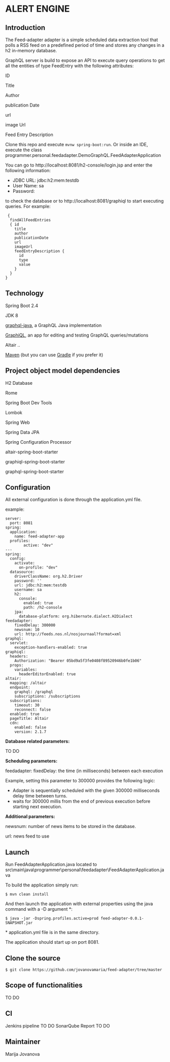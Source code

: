 # ALERT ENGINE



## Introduction

The Feed-adapter adapter is a simple scheduled data extraction tool that polls a RSS feed on a predefined period of time and stores any changes in a h2 in-memory database.

GraphQL server is build to expose an API to execute query operations to get all the entities of type FeedEntry with the following attributes:

ID

Title

Author

publication Date

url

image Url

Feed Entry Description

Clone this repo and execute `mvnw spring-boot:run`. Or inside an IDE, execute the class programmer.personal.feedadapter.DemoGraphQL.FeedAdapterApplication

You can go to http://localhost:8081/h2-console/login.jsp and enter the following information:

- JDBC URL: jdbc:h2:mem:testdb
- User Name: sa
- Password: 

to check the database or to http://localhost:8081/graphiql to start executing queries. For example:

```
 {
  findAllFeedEntries 
  { id 
    title 
    author 
    publicationDate 
    url 
    imageUrl 
    feedEntryDescription {
      id
      type
      value      
    } 
  }
}
```



## Technology

Spring Boot 2.4

JDK 8

[graphql-java](https://github.com/graphql-java/graphql-java), a GraphQL Java implementation

[GraphiQL](https://github.com/skevy/graphiql-app), an app for editing and testing GraphQL queries/mutations

Altair ..

[Maven](https://maven.apache.org/) (but you can use [Gradle](https://gradle.org/) if you prefer it)



## Project object model dependencies

H2 Database

Rome

Spring Boot Dev Tools

Lombok

Spring Web

Spring Data JPA

Spring Configuration Processor

altair-spring-boot-starter

graphiql-spring-boot-starter

graphql-spring-boot-starter



## Configuration

All external configuration is done through the application.yml file. 

example: 

```
server:
  port: 8081
spring:
  application:
    name: feed-adapter-app
  profiles:
        active: "dev"
---
spring:
  config:
    activate:
      on-profile: "dev"
  datasource:
    driverClassName: org.h2.Driver
    password: ''
    url: jdbc:h2:mem:testdb
    username: sa
    h2:
      console:
        enabled: true
        path: /h2-console
    jpa:
      database-platform: org.hibernate.dialect.H2Dialect
feedadapter:
    fixedDelay: 300000
    newsnum: 10
    url: http://feeds.nos.nl/nosjournaal?format=xml
graphql:
  servlet:
    exception-handlers-enabled: true
graphiql:
  headers:
    Authorization: "Bearer 05bd9a5f3fe0408f89520946b0fe1b06"
  props:
    variables:
      headerEditorEnabled: true
altair:
  mapping: /altair
  endpoint:
    graphql: /graphql
    subscriptions: /subscriptions
  subscriptions:
    timeout: 30
    reconnect: false
  enabled: true
  pageTitle: Altair
  cdn:
    enabled: false
    version: 2.1.7
```

**Database related parameters:**

TO DO

**Scheduling parameters:** 

feedadapter:
    fixedDelay: the time (in milliseconds) between each execution

Example, setting this parameter to 300000 provides the following logic:

- Adapter is sequentially scheduled with the given 300000 milliseconds delay time between turns.
- waits for 300000 millis from the end of previous execution before starting next execution.

**Additional parameters:**

newsnum: number of news items to be stored in the database.

url: news feed to use

## Launch

Run FeedAdapterApplication.java located to src\main\java\programmer\personal\feedadapter\FeedAdapterApplication.java

To build the application simply run:

```
$ mvn clean install
```

And then launch the application with external properties using the java command with a -D argument *:  

```
$ java -jar -Dspring.profiles.active=prod feed-adapter-0.0.1-SNAPSHOT.jar
```

\* application.yml file is in the same directory.

The application should start up on port 8081.

## Clone the source

```
$ git clone https://github.com/jovanovamaria/feed-adapter/tree/master
```

## Scope of functionalities

TO DO

## CI

Jenkins pipeline  TO DO
SonarQube Report TO DO

## Maintainer

Marija Jovanova

